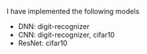 I have implemented the following models
- DNN: digit-recognizer
- CNN: digit-recognizer, cifar10
- ResNet: cifar10
